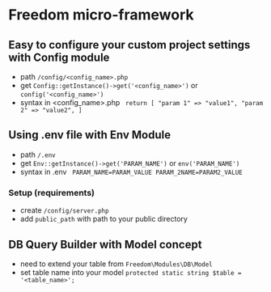 # Freedom micro-framework

## Easy to configure your custom project settings with Config module

- path ```/config/<config_name>.php```
- get ```Config::getInstance()->get('<config_name>')``` or ```config('<config_name>')```
- syntax in <config_name>.php ```
  return [
  "param 1" => "value1",
  "param 2" => "value2",
  ]```

## Using .env file with Env Module
- path ```/.env```
- get ```Env::getInstance()->get('PARAM_NAME')``` or ```env('PARAM_NAME')```
- syntax in .env ```
  PARAM_NAME=PARAM_VALUE
  PARAM_2NAME=PARAM2_VALUE```
  
### Setup (requirements)
- create ```/config/server.php```
- add `public_path` with path to your public directory

## DB Query Builder with Model concept
- need to extend your table from ```Freedom\Modules\DB\Model```
- set table name into your model ```protected static string $table = '<table_name>';```
